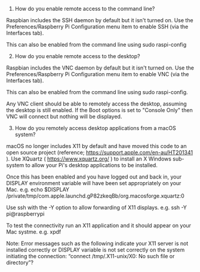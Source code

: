 1) How do you enable remote access to the command line?

Raspbian includes the SSH daemon by default but it isn't turned on. Use the Preferences/Raspberry Pi Configuration menu item to enable SSH (via the Interfaces tab).

This can also be enabled from the command line using sudo raspi-config

2) How do you enable remote access to the desktop?

Raspbian includes the VNC daemon by default but it isn't turned on. Use the Preferences/Raspberry Pi Configuration menu item to enable VNC (via the Interfaces tab).

This can also be enabled from the command line using sudo raspi-config.

Any VNC client should be able to remotely access the desktop, assuming the desktop is still enabled. If the Boot options is set to "Console Only" then VNC will connect but nothing will be displayed.

3) How do you remotely access desktop applications from a macOS system?

macOS no longer includes X11 by default and have moved this code to an open source project (reference; https://support.apple.com/en-au/HT201341 ). Use XQuartz ( https://www.xquartz.org/ ) to install an X Windows sub-system to allow your Pi's desktop applications to be installed.

Once this has been enabled and you have logged out and back in, your DISPLAY environment variable will have been set appropriately on your Mac. e.g. 
echo $DISPLAY
/private/tmp/com.apple.launchd.gP82zkeqBb/org.macosforge.xquartz:0

Use ssh with the -Y option to allow forwarding of X11 displays. e.g. 
ssh -Y pi@raspberrypi

To test the connectivity run an X11 application and it should appear on your Mac systme. e.g. 
xpdf

Note: Error messages such as the following indicate your X11 server is not installed correctly or DISPLAY variable is not set correctly on the system initiating the connection:
“connect /tmp/.X11-unix/X0: No such file or directory”?
